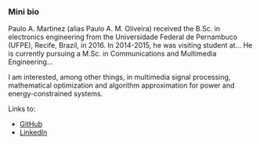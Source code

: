 ### Mini bio

Paulo A. Martinez (alias Paulo A. M. Oliveira) received the B.Sc. in electronics engineering from the Universidade Federal de Pernambuco (UFPE), Recife, Brazil, in 2016. In 2014-2015, he was visiting student at... He is currently pursuing a M.Sc. in Communications and Multimedia Engineering...

I am interested, among other things, in multimedia signal processing, mathematical optimization and algorithm approximation for power and energy-constrained systems.

Links to:
- [GitHub](https://github.com/pacm93)
- [LinkedIn](http://www.linkedin.com/in/paulo-martinez/)

